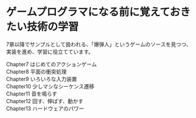 # ゲームプログラマになる前に覚えておきたい技術の学習

7章以降でサンプルとして扱われる、「爆弾人」というゲームのソースを見つつ、実装を進め、学習に役立てています。

Chapter7 はじめてのアクションゲーム  
Chapter8 平面の衝突処理  
Chapter9 いろいろな入力装置  
Chapter10 少しマシなシーケンス遷移  
Chapter11 音を鳴らす  
Chapter12 回す、伸ばす、動かす  
Chapter13 ハードウェアのパワー  
